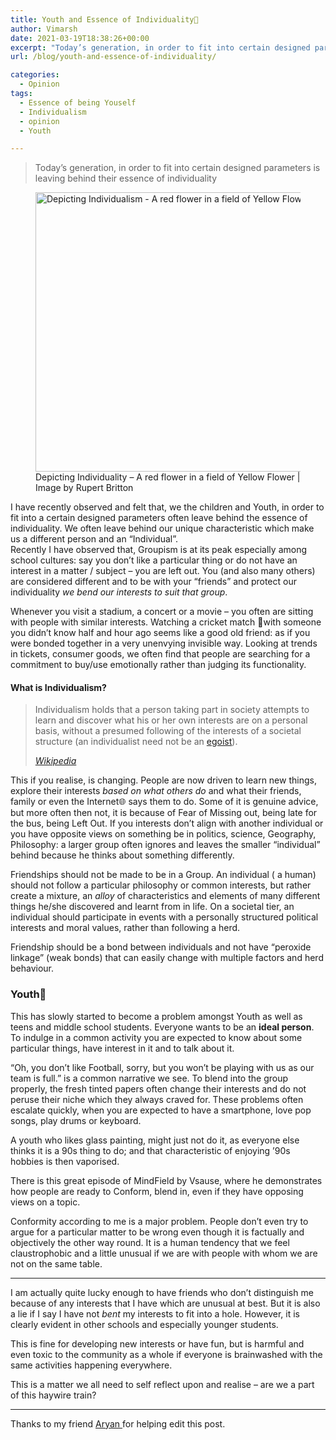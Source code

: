 ```yaml
---
title: Youth and Essence of Individuality👦
author: Vimarsh
date: 2021-03-19T18:38:26+00:00
excerpt: "Today’s generation, in order to fit into certain designed parameters is leaving behind their essence of individuality. Is individuality lost under influence and inaction? How does Groupism affect us? This is my opinion on today's youth's mindset, interests and individuality."
url: /blog/youth-and-essence-of-individuality/

categories:
  - Opinion
tags:
  - Essence of being Youself
  - Individualism
  - opinion
  - Youth

---
```

<blockquote class="wp-block-quote">
  <p>
    Today’s generation, in order to fit into certain designed parameters is leaving behind their essence of individuality
  </p>
</blockquote>

<div class="wp-block-image">
  <figure class="aligncenter size-large is-resized"><img loading="lazy" src="https://vimarsh.info/wp-content/uploads/2021/03/Image-of-a-Red-flower-in-field-of-Yellow-Flower-Image-credit-Rupert-Britton-1024x683.jpg" alt="Depicting Individualism - A red flower in a field of Yellow Flower" class="wp-image-536" width="671" height="447" srcset="https://vimarsh.info/wp-content/uploads/2021/03/Image-of-a-Red-flower-in-field-of-Yellow-Flower-Image-credit-Rupert-Britton-1024x683.jpg 1024w, https://vimarsh.info/wp-content/uploads/2021/03/Image-of-a-Red-flower-in-field-of-Yellow-Flower-Image-credit-Rupert-Britton-300x200.jpg 300w, https://vimarsh.info/wp-content/uploads/2021/03/Image-of-a-Red-flower-in-field-of-Yellow-Flower-Image-credit-Rupert-Britton-768x512.jpg 768w, https://vimarsh.info/wp-content/uploads/2021/03/Image-of-a-Red-flower-in-field-of-Yellow-Flower-Image-credit-Rupert-Britton-1536x1025.jpg 1536w, https://vimarsh.info/wp-content/uploads/2021/03/Image-of-a-Red-flower-in-field-of-Yellow-Flower-Image-credit-Rupert-Britton-1320x880.jpg 1320w, https://vimarsh.info/wp-content/uploads/2021/03/Image-of-a-Red-flower-in-field-of-Yellow-Flower-Image-credit-Rupert-Britton-150x100.jpg 150w" sizes="(max-width: 671px) 100vw, 671px" /><figcaption>Depicting Individuality &#8211; A red flower in a field of Yellow Flower | Image by Rupert Britton</figcaption></figure>
</div>

I have recently observed and felt that, we the children and Youth, in order to fit into a certain designed parameters often leave behind the essence of individuality. We often leave behind our unique characteristic which make us a different person and an &#8220;Individual&#8221;.  
Recently I have observed that, Groupism is at its peak especially among school cultures: say you don&#8217;t like a particular thing or do not have an interest in a matter / subject &#8211; you are left out. You (and also many others) are considered different and to be with your &#8220;friends&#8221; and protect our individuality _we bend our interests to suit that group_.

Whenever you visit a stadium, a concert or a movie &#8211; you often are sitting with people with similar interests. Watching a cricket match 🏏with someone you didn&#8217;t know half and hour ago seems like a good old friend: as if you were bonded together in a very unenvying invisible way. Looking at trends in tickets, consumer goods, we often find that people are searching for a commitment to buy/use emotionally rather than judging its functionality.

#### What is Individualism?

<blockquote class="wp-block-quote">
  <p>
    Individualism holds that a person taking part in society attempts to learn and discover what his or her own interests are on a personal basis, without a presumed following of the interests of a societal structure (an individualist need not be an&nbsp;<a href="https://en.wikipedia.org/wiki/Egoist">egoist</a>).
  </p>
  
  <cite><a href="https://en.wikipedia.org/wiki/Individualism?src=vimarsh.info" target="_blank" aria-label=" (opens in a new tab)" rel="noreferrer noopener" class="rank-math-link">Wikipedia</a></cite>
</blockquote>

This if you realise, is changing. People are now driven to learn new things, explore their interests _based on what others do_ and what their friends, family or even the Internet🌐 says them to do. Some of it is genuine advice, but more often then not, it is because of Fear of Missing out, being late for the bus, being Left Out. If you interests don&#8217;t align with another individual or you have opposite views on something be in politics, science, Geography, Philosophy: a larger group often ignores and leaves the smaller &#8220;individual&#8221; behind because he thinks about something differently.

Friendships should not be made to be in a Group. An individual ( a human) should not follow a particular philosophy or common interests, but rather create a mixture, an _alloy_ of characteristics and elements of many different things he/she discovered and learnt from in life. On a societal tier, an individual should participate in events with a personally structured political interests and moral values, rather than following a herd.

Friendship should be a bond between individuals and not have &#8220;peroxide linkage&#8221; (weak bonds) that can easily change with multiple factors and herd behaviour.

### Youth👱

This has slowly started to become a problem amongst Youth as well as teens and middle school students. Everyone wants to be an **ideal person**. To indulge in a common activity you are expected to know about some particular things, have interest in it and to talk about it. 

&#8220;Oh, you don&#8217;t like Football, sorry, but you won&#8217;t be playing with us as our team is full.&#8221; is a common narrative we see. To blend into the group properly, the fresh tinted papers often change their interests and do not peruse their niche which they always craved for. These problems often escalate quickly, when you are expected to have a smartphone, love pop songs, play drums or keyboard.

A youth who likes glass painting, might just not do it, as everyone else thinks it is a 90s thing to do; and that characteristic of enjoying &#8217;90s hobbies is then vaporised.

There is this great episode of MindField by Vsause, where he demonstrates how people are ready to Conform, blend in, even if they have opposing views on a topic.<figure class="wp-block-embed aligncenter is-type-video is-provider-youtube wp-block-embed-youtube wp-embed-aspect-16-9 wp-has-aspect-ratio">

<div class="wp-block-embed__wrapper">
  <div class="ast-oembed-container">
  </div>
</div></figure> 

Conformity according to me is a major problem. People don&#8217;t even try to argue for a particular matter to be wrong even though it is factually and objectively the other way round. It is a human tendency that we feel claustrophobic and a little unusual if we are with people with whom we are not on the same table.

<hr class="wp-block-separator" />

I am actually quite lucky enough to have friends who don&#8217;t distinguish me because of any interests that I have which are unusual at best. But it is also a lie if I say I have not _bent_ my interests to fit into a hole. However, it is clearly evident in other schools and especially younger students.

This is fine for developing new interests or have fun, but is harmful and even toxic to the community as a whole if everyone is brainwashed with the same activities happening everywhere.

This is a matter we all need to self reflect upon and realise &#8211; are we a part of this haywire train?

<hr class="wp-block-separator" />

Thanks to my friend <a href="http://aryantiwari.com?src=vimarsh" target="_blank" aria-label=" (opens in a new tab)" rel="noreferrer noopener" class="rank-math-link">Aryan </a>for helping edit this post.